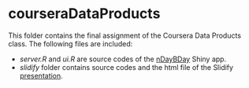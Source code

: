 courseraDataProducts
====================

This folder contains the final assignment of the Coursera Data Products class. The following files are included:

- *server.R* and *ui.R* are source codes of the [nDayBDay](https://markthechao.shinyapps.io/nDayBDay/) Shiny app.
- *slidify* folder contains source codes and the html file of the Slidify [presentation](slidify/index.html).
